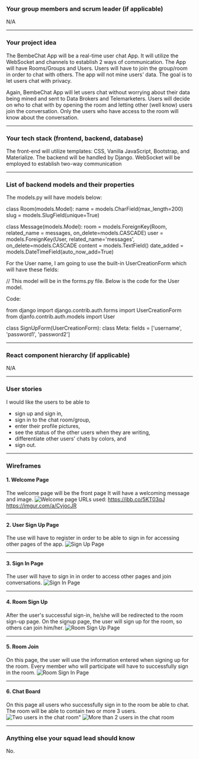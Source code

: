 ### Your group members and scrum leader (if applicable) 
N/A

---

### Your project idea 

The BembeChat App will be a real-time user chat App. It will utilize the WebSocket and channels to establish 2 ways of communication. The App will have Rooms/Groups and Users. Users will have to join the group/room in order to chat with others. The app will not mine users' data. The goal is to let users chat with privacy. 

Again, BembeChat App will let users chat without worrying about their data being mined and sent to Data Brokers and Telemarketers. Users will decide on who to chat with by opening the room and letting other (well know) users join the conversation. Only the users who have access to the room will know about the conversation.

---

### Your tech stack (frontend, backend, database)

The front-end will utilize templates: CSS, Vanilla JavaScript, Bootstrap, and Materialize.
The backend will be handled by Django.
WebSocket will be employed to establish two-way communication

---

### List of backend models and their properties

The models.py will have models below:

class Room(models.Model):
    name = models.CharField(max_length=200)
    slug = models.SlugField(unique=True)

class Message(models.Model):
    room = models.ForeignKey(Room, related_name = messages, on_delete=models.CASCADE)
    user = models.ForeignKey(User, related_name='messages', on_delete=models.CASCADE
    content = models.TextField()
    date_added = models.DateTimeField(auto_now_add=True)
 

For the User name, I am going to use the built-in UserCreationForm which will have these fields:

 // This model will be in the forms.py file. Below is the code for the User model. 

Code: 

from django import django.contrib.auth.forms import UserCreationForm
from djanfo.contrib.auth.models import User

class SignUpForm(UserCreationForm):
      class Meta:
      fields = ['username', 'password1', 'password2']


---

### React component hierarchy (if applicable)
N/A

---

### User stories
I would like the  users to be able to
- sign up and sign in,
- sign in to the chat room/group,
- enter their profile pictures,
- see the status of the other users when they are writing, 
- differentiate other users' chats by colors, and
- sign out.

---

### Wireframes

#### 1. Welcome Page
The welcome page will be the front page 
It will have a welcoming message and image.
![Welcome page](https://imgur.com/a/CyjocJR")
URLs used: 
https://ibb.co/5KT03qJ
https://imgur.com/a/CyjocJR

---

#### 2. User Sign Up Page
The use will have to register in order to be able to sign in for accessing other pages of the app.
![Sign Up Page](https://imgur.com/a/cY22GJF)

---

#### 3. Sign In Page
The user will have to sign in in order to access other pages and join conversations.
![Sign In Page](https://imgur.com/a/JWBHGKi)

---

#### 4. Room Sign Up
After the user's successful sign-in, he/she will be redirected to the room sign-up page. On the signup page, the user will sign up for the room, so others can join him/her.
![Room Sign Up Page](https://imgur.com/a/T8fzrHn)

---

#### 5. Room Join
On this page, the user will use the information entered when signing up for the room. Every member who will participate will have to successfully sign in the room.
![Room Sign In Page](https://imgur.com/a/TIUnUMk)

---

#### 6. Chat Board
On this page all users who successfully sign in to the room be able to chat. The room will be able to contain two or more 3 users.
![Two users in the chat room](https://imgur.com/a/EvEmX04)"
![More than 2 users in the chat room](https://imgur.com/a/EvEmX04)

---

### Anything else your squad lead should know
No.
